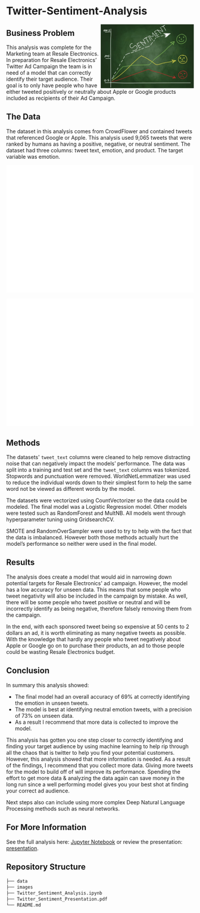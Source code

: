 # Twitter-Sentiment-Analysis

<div>
<img style="float: right;" src="Images/sentiment.png" width=250/>
</div>

## Business Problem

This analysis was complete for the Marketing team at Resale Electronics. In preparation for Resale Electronics’ Twitter Ad Campaign the team is in need of a model that can correctly identify their target audience. Their goal is to only have people who have either tweeted positively or neutrally about Apple or Google products included as recipients of their Ad Campaign.

## The Data

The dataset in this analysis comes from CrowdFlower and contained tweets that referenced Google or Apple. This analysis used 9,065 tweets that were ranked by humans as having a positive, negative, or neutral sentiment. The dataset had three columns: tweet text, emotion, and product. The target variable was emotion.

![neu](Images/neutralcloud.png)

![pos](Images/positivecloud.png)

## Methods

The datasets' `tweet_text` columns were cleaned to help remove distracting noise that can negatively impact the models’ performance. The data was split into a training and test set and the `tweet_text` columns was tokenized. Stopwords and punctuation were removed. WorldNetLemmatizer was used to reduce the individual words down to their simplest form to help the same word not be viewed as different words by the model. 

The datasets were vectorized using CountVectorizer so the data could be modeled. The final model was a Logistic Regression model. Other models were tested such as RandomForest and  MultNB. All models went through hyperparameter tuning using GridsearchCV. 

SMOTE and RandomOverSampler were used to try to help with the fact that the data is imbalanced. However both those methods actually hurt the model’s performance so neither were used in the final model.

## Results

The analysis does create a model that would aid in narrowing down potential targets for Resale Electronics' ad campaign. However, the model has a low accuracy for unseen data. This means that some people who tweet negativity will also be included in the campaign by mistake. As well, there will be some people who tweet positive or neutral and will be incorrectly identify as being negative, therefore falsely removing them from the campaign.

In the end, with each sponsored tweet being so expensive at 50 cents to 2 dollars an ad, it is worth eliminating as many negative tweets as possible. With the knowledge that hardly any people who tweet negatively about Apple or Google go on to purchase their products, an ad to those people could be wasting Resale Electronics budget.

## Conclusion

In summary this analysis showed:
- The final model had an overall accuracy of 69% at correctly identifying the emotion in unseen tweets.
- The model is best at identifying neutral emotion tweets, with a precision of 73% on unseen data. 
- As a result I recommend that more data is collected to improve the model. 

This analysis has gotten you one step closer to correctly identifying and finding your target audience by using machine learning to help rip through all the chaos that is twitter to help you find your potential customers. However, this analysis showed that more information is needed. As a result of the findings, I recommend that you collect more data. Giving more tweets for the model to build off of will improve its performance. Spending the effort to get more data & analyzing the data again can save money in the long run since a well performing model gives you your best shot at finding your correct ad audience. 

Next steps also can include using more complex Deep Natural Language Processing methods such as neural networks.

## For More Information

See the full analysis here: [Jupyter Notebook](./Twitter_Sentiment_Analysis.ipynb) or review the presentation: [presentation](./Twitter_Sentiment_Presentation.pdf).

## Repository Structure

```
├── data
├── images
├── Twitter_Sentiment_Analysis.ipynb
├── Twitter_Sentiment_Presentation.pdf
└── README.md
```